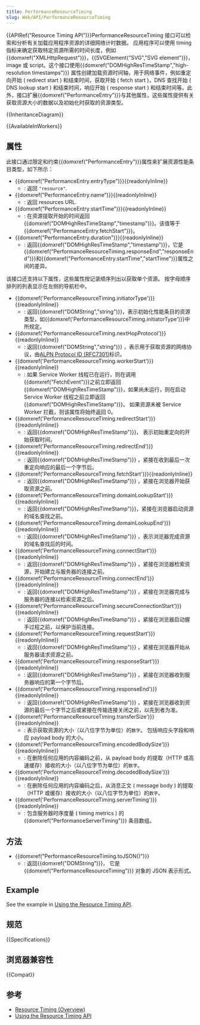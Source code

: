 ```yaml
---
title: PerformanceResourceTiming
slug: Web/API/PerformanceResourceTiming
---
```


{{APIRef("Resource Timing API")}}PerformanceResourceTiming 接口可以检索和分析有关加载应用程序资源的详细网络计时数据。 应用程序可以使用 timing 指标来确定获取特定资源所需的时间长度，例如{{domxref("XMLHttpRequest")}}，{{SVGElement("SVG","SVG element")}}，image 或 script。这个接口使用{{domxref("DOMHighResTimeStamp","high-resolution timestamps")}} 属性创建加载资源时间轴，用于网络事件，例如重定向开始 ( redirect start ) 和结束时间，获取开始 ( fetch start )，DNS 查找开始 ( DNS lookup start ) 和结束时间，响应开始 ( response start ) 和结束时间等。此外，接口扩展{{domxref("PerformanceEntry")}}与其他属性，这些属性提供有关获取资源大小的数据以及初始化时获取的资源类型。

{{InheritanceDiagram}}

{{AvailableInWorkers}}

## 属性

此接口通过限定和约束{{domxref("PerformanceEntry")}}属性来扩展资源性能条目类型，如下所示：

- {{domxref("PerformanceEntry.entryType")}}{{readonlyInline}}
  - : 返回 `"resource"`.
- {{domxref("PerformanceEntry.name")}}{{readonlyInline}}
  - : 返回 resources URL.
- {{domxref("PerformanceEntry.startTime")}}{{readonlyInline}}
  - : 在资源提取开始的时间返回{{domxref("DOMHighResTimeStamp","timestamp")}}。该值等于{{domxref("PerformanceEntry.fetchStart")}}。
- {{domxref("PerformanceEntry.duration")}}{{readonlyInline}}
  - : 返回{{domxref("DOMHighResTimeStamp","timestamp")}}，它是{{domxref("PerformanceResourceTiming.responseEnd","responseEnd")}}和{{domxref("PerformanceEntry.startTime","startTime")}}属性之间的差异。

该接口还支持以下属性，这些属性按记录顺序列出以获取单个资源。 按字母顺序排列的列表显示在左侧的导航栏中。

- {{domxref('PerformanceResourceTiming.initiatorType')}}{{readonlyInline}}
  - : 返回{{domxref("DOMString","string")}}，表示初始化性能条目的资源类型，如{{domxref('PerformanceResourceTiming.initiatorType')}}中所规定。
- {{domxref('PerformanceResourceTiming.nextHopProtocol')}}{{readonlyInline}}
  - : 返回{{domxref("DOMString","string")}} ，表示用于获取资源的网络协议，由[ALPN Protocol ID (RFC7301)](https://tools.ietf.org/html/rfc7301)标识。
- {{domxref('PerformanceResourceTiming.workerStart')}}{{readonlyInline}}
  - : 如果 Service Worker 线程已在运行，则在调用{{domxref("FetchEvent")}}之前立即返回{{domxref("DOMHighResTimeStamp")}}，如果尚未运行，则在启动 Service Worker 线程之前立即返回{{domxref("DOMHighResTimeStamp")}}。 如果资源未被 Service Worker 拦截，则该属性将始终返回 0。
- {{domxref('PerformanceResourceTiming.redirectStart')}}{{readonlyInline}}
  - : 返回{{domxref("DOMHighResTimeStamp")}}， 表示初始重定向的开始获取时间。
- {{domxref('PerformanceResourceTiming.redirectEnd')}}{{readonlyInline}}
  - : 返回{{domxref("DOMHighResTimeStamp")}} ，紧接在收到最后一次重定向响应的最后一个字节后。
- {{domxref('PerformanceResourceTiming.fetchStart')}}{{readonlyInline}}
  - : 返回{{domxref("DOMHighResTimeStamp")}} ，紧接在浏览器开始获取资源之前。
- {{domxref('PerformanceResourceTiming.domainLookupStart')}}{{readonlyInline}}
  - : 返回{{domxref("DOMHighResTimeStamp")}}，紧接在浏览器启动资源的域名查找之前。
- {{domxref('PerformanceResourceTiming.domainLookupEnd')}}{{readonlyInline}}
  - : 返回{{domxref("DOMHighResTimeStamp")}} ，表示浏览器完成资源的域名查找后的时间。
- {{domxref('PerformanceResourceTiming.connectStart')}}{{readonlyInline}}
  - : 返回{{domxref("DOMHighResTimeStamp")}} ，紧接在浏览器检索资源，开始建立与服务器的连接之前。
- {{domxref('PerformanceResourceTiming.connectEnd')}}{{readonlyInline}}
  - : 返回{{domxref("DOMHighResTimeStamp")}} ，紧接在浏览器完成与服务器的连接以检索资源之后。
- {{domxref('PerformanceResourceTiming.secureConnectionStart')}}{{readonlyInline}}
  - : 返回{{domxref("DOMHighResTimeStamp")}} ，紧接在浏览器启动握手过程之前，以保护当前连接。
- {{domxref('PerformanceResourceTiming.requestStart')}}{{readonlyInline}}
  - : 返回{{domxref("DOMHighResTimeStamp")}} ，紧接在浏览器开始从服务器请求资源之前。
- {{domxref('PerformanceResourceTiming.responseStart')}}{{readonlyInline}}
  - : 返回{{domxref("DOMHighResTimeStamp")}} ，紧接在浏览器收到服务器响应的第一个字节后。
- {{domxref('PerformanceResourceTiming.responseEnd')}}{{readonlyInline}}
  - : 返回{{domxref("DOMHighResTimeStamp")}} ，紧接在浏览器收到资源的最后一个字节之后或紧接在传输连接关闭之前，以先到者为准。
- {{domxref('PerformanceResourceTiming.transferSize')}}{{readonlyInline}}
  - : 表示获取资源的大小（以八位字节为单位）的`数字`。 包括响应头字段和响应 payload body 的大小。
- {{domxref('PerformanceResourceTiming.encodedBodySize')}}{{readonlyInline}}
  - : 在删除任何应用的内容编码之前，从 payload body 的提取（HTTP 或高速缓存）接收的大小（以八位字节为单位）的`数字`。
- {{domxref('PerformanceResourceTiming.decodedBodySize')}}{{readonlyInline}}
  - : 在删除任何应用的内容编码之后，从消息正文 ( message body ) 的提取（HTTP 或缓存）接收的大小（以八位字节为单位）的`数字`。
- {{domxref('PerformanceResourceTiming.serverTiming')}}{{readonlyInline}}
  - : 包含服务器时序度量 ( timing metrics ) 的{{domxref("PerformanceServerTiming")}} 条目数组。

## 方法

- {{domxref("PerformanceResourceTiming.toJSON()")}}
  - : 返回{{domxref("DOMString")}}， 它是 {{domxref("PerformanceResourceTiming")}} 对象的 JSON 表示形式。

## Example

See the example in [Using the Resource Timing API](/Web/API/Resource_Timing_API/Using_the_Resource_Timing_API).

## 规范

{{Specifications}}

## 浏览器兼容性

{{Compat}}

## 参考

- [Resource Timing (Overview)](/Web/API/Resource_Timing)
- [Using the Resource Timing API](/Web/API/Resource_Timing_API/Using_the_Resource_Timing_API)
